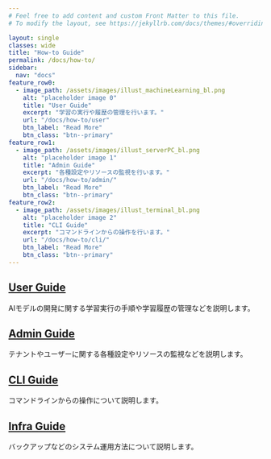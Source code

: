 ```yaml
---
# Feel free to add content and custom Front Matter to this file.
# To modify the layout, see https://jekyllrb.com/docs/themes/#overriding-theme-defaults

layout: single
classes: wide
title: "How-to Guide"
permalink: /docs/how-to/
sidebar:
  nav: "docs"
feature_row0:
  - image_path: /assets/images/illust_machineLearning_bl.png
    alt: "placeholder image 0"
    title: "User Guide"
    excerpt: "学習の実行や履歴の管理を行います。"
    url: "/docs/how-to/user"
    btn_label: "Read More"
    btn_class: "btn--primary"
feature_row1:
  - image_path: /assets/images/illust_serverPC_bl.png
    alt: "placeholder image 1"
    title: "Admin Guide"
    excerpt: "各種設定やリソースの監視を行います。"
    url: "/docs/how-to/admin/"
    btn_label: "Read More"
    btn_class: "btn--primary"
feature_row2:
  - image_path: /assets/images/illust_terminal_bl.png
    alt: "placeholder image 2"
    title: "CLI Guide"
    excerpt: "コマンドラインからの操作を行います。"
    url: "/docs/how-to/cli/"  
    btn_label: "Read More"
    btn_class: "btn--primary"
---
```


## <a href="/docs/how-to/user">User Guide</a>
AIモデルの開発に関する学習実行の手順や学習履歴の管理などを説明します。

## <a href="/docs/how-to/admin/">Admin Guide</a>
テナントやユーザーに関する各種設定やリソースの監視などを説明します。

## <a href="/docs/how-to/cli/">CLI Guide</a>
コマンドラインからの操作について説明します。

## <a href="/docs/how-to/infra/">Infra Guide</a>
バックアップなどのシステム運用方法について説明します。